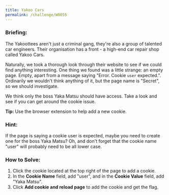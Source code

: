```yaml
---
title: Yakoo Cars
permalink: /challenge/W0055
---
```


### Briefing: 
The Yakoottees aren't just a criminal gang, they're also a group of talented car engineers. Their organisation has a front - a high-end car repair shop called Yakoo Cars.

Naturally, we took a thorough look through their website to see if we could find anything interesting. One thing we found was a little strange: an empty page. Empty, apart from a message saying "Error. Cookie `user` expected.". Ordinarily we wouldn't think anything of it, but the page name is "Secret", so we should investigate.

We think only the boss Yaka Matsu should have access. Take a look and see if you can get around the cookie issue.

**Tip:** Use the browser extension to help add a new cookie.

### Hint:
If the page is saying a cookie user is expected, maybe you need to create one for the boss Yaka Matsu? Oh, and don't forget that the cookie name "user" will probably need to be all lower case.

### How to Solve: 
1. Click the cookie located at the top right of the page to add a cookie.
2. In the **Cookie Name** field, add "user", and in the **Cookie Value** field, add "Yaka Matsu".
3. Click **Add cookie and reload page** to add the cookie and get the flag.